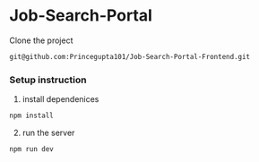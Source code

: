 # Job-Search-Portal

 Clone the project 

```bash
git@github.com:Princegupta101/Job-Search-Portal-Frontend.git
```

### Setup instruction  

1. install  dependenices

```bash
npm install
```
2.  run the server

```bash
npm run dev
```

